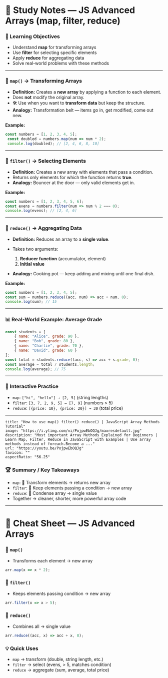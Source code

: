 # 📑 Study Notes — JS Advanced Arrays (map, filter, reduce)

### 🎯 Learning Objectives

- Understand **map** for transforming arrays
- Use **filter** for selecting specific elements
- Apply **reduce** for aggregating data
- Solve real-world problems with these methods

---

### 🔄 `map()` → Transforming Arrays

- **Definition:** Creates a **new array** by applying a function to each element.
- Does **not** modify the original array.
- 🛠️ Use when you want to **transform data** but keep the structure.
- **Analogy:** Transformation belt — items go in, get modified, come out new.

**Example:**

```js
const numbers = [1, 2, 3, 4, 5];
 const doubled = numbers.map(num => num * 2); 
 console.log(doubled); // [2, 4, 6, 8, 10]

```
---

### 🚪 `filter()` → Selecting Elements

- **Definition:** Creates a new array with elements that pass a condition.
- Returns only elements for which the function returns **true**.
- **Analogy:** Bouncer at the door — only valid elements get in.

**Example:**

```js
const numbers = [1, 2, 3, 4, 5, 6]; 
const evens = numbers.filter(num => num % 2 === 0); 
console.log(evens); // [2, 4, 6]
```

---

### 🍲 `reduce()` → Aggregating Data

- **Definition:** Reduces an array to a **single value**.
    
- Takes two arguments:
    
    1. **Reducer function** (accumulator, element)
    2. **Initial value**
- **Analogy:** Cooking pot — keep adding and mixing until one final dish.
    

**Example:**

```js
const numbers = [1, 2, 3, 4, 5]; 
const sum = numbers.reduce((acc, num) => acc + num, 0); 
console.log(sum); // 15
```

---

### 📊 Real-World Example: Average Grade

```js
const students = [
	{ name: "Alice", grade: 90 },
	{ name: "Bob", grade: 80 },   
	{ name: "Charlie", grade: 70 },   
	{ name: "David", grade: 60 }
];  
const total = students.reduce((acc, s) => acc + s.grade, 0);
const average = total / students.length; 
console.log(average); // 75
```

---

### 🎨 Interactive Practice

- `map`: `["hi", "hello"] → [2, 5]` (string lengths)
- `filter`: `[3, 7, 2, 9, 5] → [7, 9]` (numbers > 5)
- `reduce`: `[{price: 10}, {price: 20}] → 30` (total price)

---
```embed
title: "How to use map() filter() reduce() | JavaScript Array Methods Tutorial"
image: "https://i.ytimg.com/vi/PojpwEbOQJg/maxresdefault.jpg"
description: "Most important Array Methods Explained for Beginners | Learn Map, Filter, Reduce in JavaScript with Examples | Use array methods instead of foreach.Become a ..."
url: "https://youtu.be/PojpwEbOQJg"
favicon: ""
aspectRatio: "56.25"
```

### 🏆 Summary / Key Takeaways

- `map`: 🔄 Transform elements → returns new array
- `filter`: 🚪 Keep elements passing a condition → new array
- `reduce`: 🍲 Condense array → single value
- Together → cleaner, shorter, more powerful array code

---

# 📝 Cheat Sheet — JS Advanced Arrays

### 🔄 `map()`

- Transforms each element → new array

```js
arr.map(x => x * 2);
```

### 🚪 `filter()`

- Keeps elements passing condition → new array

```js
arr.filter(x => x > 5);
```

### 🍲 `reduce()`

- Combines all → single value

```js
arr.reduce((acc, x) => acc + x, 0);
```

### 💡 Quick Uses

- `map` → transform (double, string length, etc.)
- `filter` → select (evens, > 5, matches condition)
- `reduce` → aggregate (sum, average, total price)